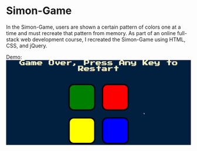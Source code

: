 # Simon-Game
In the Simon-Game, users are shown a certain pattern of colors one at a time and must recreate that pattern from memory. As part of an online full-stack web development course, I recreated the Simon-Game using HTML, CSS, and jQuery. 

Demo: 
![](demo.gif)
